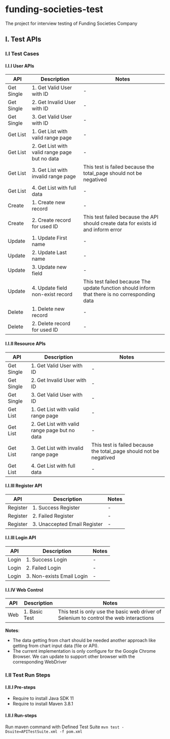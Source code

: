 # funding-societies-test
The project for interview testing of Funding Societies Company

## I. Test APIs
### I.I Test Cases
#### I.I.I User APIs
| API        | Description                                   | Notes |
|------------|-----------------------------------------------|-------|
| Get Single | 1. Get Valid User with ID                     | -     |
| Get Single | 2. Get Invalid User with ID                   | -     |
| Get Single | 3. Get Valid User with ID                     | -     |
| Get List   | 1. Get List with valid range page             | -     |
| Get List   | 2. Get List with valid range page but no data | -     |
| Get List   | 3. Get List with invalid range page           |This test is failed because the total_page should not be negatived|
| Get List   | 4. Get List with full data                    | -     |
| Create     | 1. Create new record                          | -     |
| Create     | 2. Create record for used ID                  |This test failed because the API should create data for exists id and inform error|
| Update     | 1. Update First name | -     |
| Update     | 2. Update Last name | -     |
| Update     | 3. Update new field | -     |
| Update     | 4. Update field non-exist record |This test failed because The update function should inform that there is no corresponding data|
| Delete     | 1. Delete new record | -     |
| Delete     | 2. Delete record for used ID | -     |
#### I.I.II Resource APIs
| API        | Description                                   | Notes |
|------------|-----------------------------------------------|-------|
| Get Single | 1. Get Valid User with ID                     | -     |
| Get Single | 2. Get Invalid User with ID                   | -     |
| Get Single | 3. Get Valid User with ID                     | -     |
| Get List   | 1. Get List with valid range page             | -     |
| Get List   | 2. Get List with valid range page but no data | -     |
| Get List   | 3. Get List with invalid range page           |This test is failed because the total_page should not be negatived|
| Get List   | 4. Get List with full data                    | -     |
#### I.I.III Register API
| API        | Description                                   | Notes |
|------------|-----------------------------------------------|-------|
| Register   | 1. Success Register                   | -     |
| Register | 2. Failed Register                   | -     |
| Register | 3. Unaccepted Email Register                    | -     |
#### I.I.III Login API
| API      | Description                                   | Notes |
|----------|-----------------------------------------------|-------|
| Login    | 1. Success Login                   | -     |
| Login | 2. Failed Login                   | -     |
| Login | 3. Non-exists Email Login                    | -     |
#### I.I.IV Web Control
| API   | Description   | Notes                                                                                  |
|-------|---------------|----------------------------------------------------------------------------------------|
| Web   | 1. Basic Test | This test is only use the basic web driver of Selenium to control the web interactions |

**Notes**: 
* The data getting from chart should be needed another approach like getting from chart input data (file or API).
* The current implementation is only configure for the Google Chrome Browser. We can update to support other browser with the corresponding WebDriver
### I.II Test Run Steps
#### I.II.I Pre-steps
* Require to install Java SDK 11
* Require to install Maven 3.8.1
#### I.II.I Run-steps
Run maven command with Defined Test Suite
`mvn test -Dsuite=APITestSuite.xml -f pom.xml`
